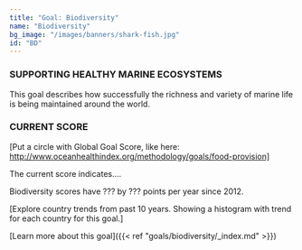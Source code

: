 ```yaml
---
title: "Goal: Biodiversity"
name: "Biodiversity"
bg_image: "/images/banners/shark-fish.jpg"
id: "BD"
---
```


### SUPPORTING HEALTHY MARINE ECOSYSTEMS
This goal describes how successfully the richness and variety of marine life is being maintained around the world.  

### CURRENT SCORE

[Put a circle with Global Goal Score, like here: http://www.oceanhealthindex.org/methodology/goals/food-provision]

The current score indicates....


Biodiversity scores have ??? by ??? points per year since 2012.

[Explore country trends from past 10 years. Showing a histogram with trend for each country for this goal.]



[Learn more about this goal]({{< ref "goals/biodiversity/_index.md" >}})
